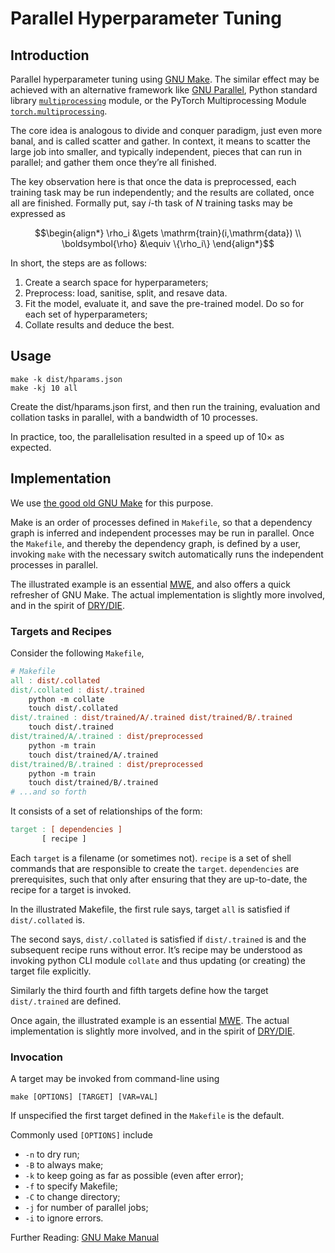 # Parallel Hyperparameter Tuning #

## Introduction ##

Parallel hyperparameter tuning using [GNU
Make](https://www.gnu.org/software/make/).  The similar
effect may be achieved with an alternative framework
like [GNU
Parallel](https://www.gnu.org/software/parallel/),
Python standard library
[`multiprocessing`](https://docs.python.org/3/library/multiprocessing.html)
module, or the PyTorch Multiprocessing Module
[`torch.multiprocessing`](https://pytorch.org/docs/stable/multiprocessing.html).

The core idea is analogous to divide and conquer
paradigm, just even more banal, and is called scatter
and gather.  In context, it means to scatter the large
job into smaller, and typically independent, pieces
that can run in parallel; and gather them once they’re
all finished.

The key observation here is that once the data is
preprocessed, each training task may be run
independently; and the results are collated, once all
are finished.  Formally put, say $i$-th task of $N$
training tasks may be expressed as

$$\begin{align*}
\rho_i &\gets \mathrm{train}(i,\mathrm{data}) \\
\boldsymbol{\rho} &\equiv \{\rho_i\}
\end{align*}$$

In short, the steps are as follows:

1. Create a search space for hyperparameters;
2. Preprocess: load, sanitise, split, and resave data.
3. Fit the model, evaluate it, and save the pre-trained
   model. Do so for each set of hyperparameters;
4. Collate results and deduce the best.


## Usage ##

``` shell
make -k dist/hparams.json
make -kj 10 all
```
Create the dist/hparams.json first, and then run the
training, evaluation and collation tasks in parallel,
with a bandwidth of 10 processes.

In practice, too, the parallelisation resulted in a
speed up of $10\times$ as expected.

## Implementation ##

We use [the good old GNU
Make](https://www.gnu.org/software/make/) for this
purpose.

Make is an order of processes defined in `Makefile`, so
that a dependency graph is inferred and independent
processes may be run in parallel.  Once the `Makefile`,
and thereby the dependency graph, is defined by a user,
invoking `make` with the necessary switch automatically
runs the independent processes in parallel.

The illustrated example is an essential
[MWE](https://en.wiktionary.org/wiki/MWE "Minimum
Working Example"), and also offers a quick refresher of
GNU Make.  The actual implementation is slightly more
involved, and in the spirit of
[DRY/DIE](https://en.wikipedia.org/wiki/Don%27t_repeat_yourself
"Don’t Repeat Yourself! aka. Duplication is Evil").

### Targets and Recipes ###

Consider the following `Makefile`,

``` makefile
# Makefile
all : dist/.collated
dist/.collated : dist/.trained 
	python -m collate
    touch dist/.collated
dist/.trained : dist/trained/A/.trained dist/trained/B/.trained
	touch dist/.trained
dist/trained/A/.trained : dist/preprocessed
	python -m train
	touch dist/trained/A/.trained
dist/trained/B/.trained : dist/preprocessed
	python -m train
	touch dist/trained/B/.trained
# ...and so forth
```

It consists of a set of relationships of the form:

``` makefile
target : [ dependencies ]
       [ recipe ]
```

Each `target` is a filename (or sometimes not).
`recipe` is a set of shell commands that are
responsible to create the `target`.  `dependencies`
are prerequisites, such that only after ensuring that
they are up-to-date, the recipe for a target is
invoked.

In the illustrated Makefile, the first rule says,
target `all` is satisfied if `dist/.collated` is.

The second says, `dist/.collated` is satisfied if
`dist/.trained` is and the subsequent recipe runs
without error.  It’s recipe may be understood as
invoking python CLI module `collate` and thus updating
(or creating) the target file explicitly.

Similarly the third fourth and fifth targets define how
the target `dist/.trained` are defined.

Once again, the illustrated example is an essential
[MWE](https://en.wiktionary.org/wiki/MWE "Minimum
Working Example").  The actual implementation is
slightly more involved, and in the spirit of
[DRY/DIE](https://en.wikipedia.org/wiki/Don%27t_repeat_yourself
"Don’t Repeat Yourself! aka. Duplication is Evil").

### Invocation ###

A target may be invoked from command-line using

``` shell
make [OPTIONS] [TARGET] [VAR=VAL]
```

If unspecified the first target defined in the
`Makefile` is the default.

Commonly used `[OPTIONS]` include

+ `-n` to dry run;
+ `-B` to always make;
+ `-k` to keep going as far as possible (even after error);
+ `-f` to specify Makefile; 
+ `-C` to change directory;
+ `-j` for number of parallel jobs;
+ `-i` to ignore errors.

Further Reading: [GNU Make
Manual](https://www.gnu.org/software/make/manual/)


